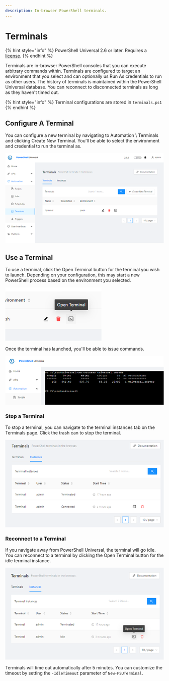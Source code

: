 ```yaml
---
description: In-browser PowerShell terminals.
---
```


# Terminals

{% hint style="info" %}
PowerShell Universal 2.6 or later. Requires a [license](https://ironmansoftware.com/pricing/powershell-universal).&#x20;
{% endhint %}

Terminals are in-browser PowerShell consoles that you can execute arbitrary commands within. Terminals are configured to target an environment that you select and can optionally us Run As credentials to run as other users. The history of terminals is maintained within the PowerShell Universal database. You can reconnect to disconnected terminals as long as they haven't timed out.&#x20;

{% hint style="info" %}
Terminal configurations are stored in `terminals.ps1`
{% endhint %}

## Configure A Terminal

You can configure a new terminal by navigating to Automation \ Terminals and clicking Create New Terminal. You'll be able to select the environment and credential to run the terminal as.&#x20;

![Terminals Page](<../.gitbook/assets/image (305) (1) (1) (1) (1).png>)

## Use a Terminal

To use a terminal, click the Open Terminal button for the terminal you wish to launch. Depending on your configuration, this may start a new PowerShell process based on the environment you selected.&#x20;

![Open Terminal](<../.gitbook/assets/image (309) (1) (1) (1) (1).png>)

Once the terminal has launched, you'll be able to issue commands.&#x20;

![Run Commands in a Terminal](<../.gitbook/assets/image (304) (1) (1) (1) (1).png>)

### Stop a Terminal&#x20;

To stop a terminal, you can navigate to the terminal instances tab on the Terminals page. Click the trash can to stop the terminal.&#x20;

![Stop a Terminal](<../.gitbook/assets/image (295) (1).png>)

### Reconnect to a Terminal

If you navigate away from PowerShell Universal, the terminal will go idle. You can reconnect to a terminal by clicking the Open Terminal button for the idle terminal instance.&#x20;

![Reconnect to a Terminal](<../.gitbook/assets/image (306) (1) (1) (1).png>)

Terminals will time out automatically after 5 minutes. You can customize the timeout by setting the `-IdleTimeout` parameter of `New-PSUTerminal`.
